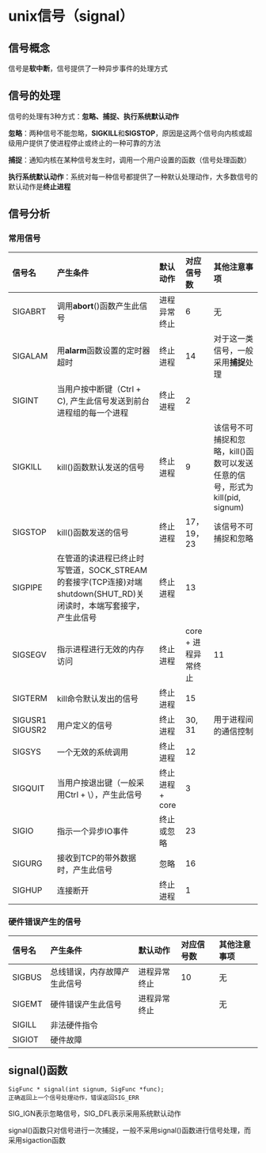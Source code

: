 # unix信号（signal）
## 信号概念
信号是**软中断**，信号提供了一种异步事件的处理方式

## 信号的处理
信号的处理有3种方式：**忽略、捕捉、执行系统默认动作**

**忽略**：两种信号不能忽略，**SIGKILL**和**SIGSTOP**，原因是这两个信号向内核或超级用户提供了使进程停止或终止的一种可靠的方法

**捕捉**：通知内核在某种信号发生时，调用一个用户设置的函数（信号处理函数）

**执行系统默认动作**：系统对每一种信号都提供了一种默认处理动作，大多数信号的默认动作是**终止进程**

## 信号分析

### 常用信号
| 信号名 | 产生条件 | 默认动作 | 对应信号数 | 其他注意事项 |
| :------ | :------| :------| :------- | :------ |
| SIGABRT | 调用**abort**()函数产生此信号 | 进程异常终止 | 6 | 无 |
| SIGALAM | 用**alarm**函数设置的定时器超时 | 终止进程 | 14 | 对于这一类信号，一般采用**捕捉**处理|
| SIGINT | 当用户按中断键（Ctrl + C), 产生此信号发送到前台进程组的每一个进程 | 终止进程 | 2 |
| SIGKILL | kill()函数默认发送的信号 | 终止进程 | 9 | 该信号不可捕捉和忽略，kill()函数可以发送任意的信号，形式为 kill(pid, signum) |
| SIGSTOP | kill()函数发送的信号 | 终止进程 | 17，19，23 | 该信号不可捕捉和忽略 | 
| SIGPIPE | 在管道的读进程已终止时写管道，SOCK_STREAM的套接字(TCP连接)对端shutdown(SHUT_RD)关闭读时，本端写套接字，产生此信号 | 终止进程 | 13 |
| SIGSEGV | 指示进程进行无效的内存访问 | 终止进程 | core + 进程异常终止 | 11 |
| SIGTERM | kill命令默认发出的信号 | 终止进程 | 15 | 
| SIGUSR1 SIGUSR2 | 用户定义的信号 | 终止进程 | 30, 31 | 用于进程间的通信控制 |
| SIGSYS | 一个无效的系统调用 | 终止进程 | 12 |
| SIGQUIT | 当用户按退出键（一般采用Ctrl + \），产生此信号 | 终止进程 + core | 3 |
| SIGIO | 指示一个异步IO事件 | 终止或忽略 | 23 | 
| SIGURG | 接收到TCP的带外数据时，产生此信号 | 忽略 | 16 |
| SIGHUP | 连接断开 | 终止进程 | 1 |


### 硬件错误产生的信号
| 信号名 | 产生条件 | 默认动作 | 对应信号数 | 其他注意事项 |
| :---- | :--------| :-------| :---------- | :-------- |
| SIGBUS | 总线错误，内存故障产生此信号 | 进程异常终止 | 10 | 无 |
| SIGEMT | 硬件错误产生此信号 | 进程异常终止 |  | 无 |
| SIGILL | 非法硬件指令 | 
| SIGIOT | 硬件故障 |

## signal()函数
```
SigFunc * signal(int signum, SigFunc *func);
正确返回上一个信号处理动作，错误返回SIG_ERR
```
SIG_IGN表示忽略信号，SIG_DFL表示采用系统默认动作

signal()函数只对信号进行一次捕捉，一般不采用signal()函数进行信号处理，而采用sigaction函数





